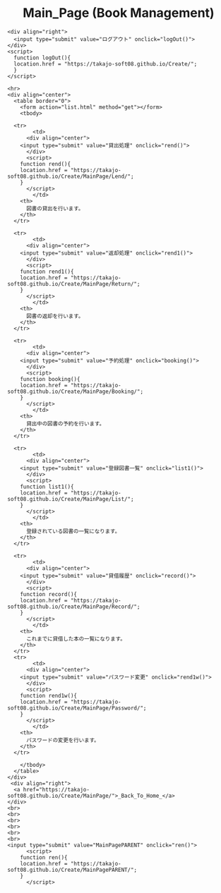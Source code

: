 <html><head>
    <meta http-equiv="content-type" content="text/html; charset=utf-8">
    <title>MainPage (Book Management)</title>
    <!-- /////////////////////////////////////////////////
    	<style>
	    /////// inputは、< >内の先頭の英単語を打ち込んだもの (他にh1,body,divなどもある) /////////////
	    input{
		  // ボタンの高さ
	        height: 40px;
		  // ボタンの幅
	        width: 100px;
		  // 文字のサイズ
	        font-size: 1.4em;
		  // 文字のフォント
	        font-weight: bold;
		  // 背景色
		background-color: #248;
		  // 文字の色
	        color: #fff;
		  // 余白(縦方向に10px、横方向に30pxの余白)
	        padding: 10px 30px;
		  // フチなし
	        border-style: none;
		  // 角丸にする
	        -moz-border-radius: 5px;
		-webkit-border-radius: 5px;
		border-radius: 5px;
	    }
	    ///////// onMouse時の変化 //////////////////////////////////////////////////////////
	    input:hover{
		  // 背景色
		background-color: #24d;
		  // 文字の色
	        color: #fff;
		  // 透明度
	        opacity: 0.8;
	    }
    	</style>
	////////////////////////////////////////////////// -->
    	<style>
	    input{
	        height: 40px;
	        width: 100px;
	        font-size: 1.4em;
	        font-weight: bold;
		background-color: #248;
	        color: #fff;
	        padding: 10px 30px;
	        border-style: none;
	        -moz-border-radius: 5px;
		-webkit-border-radius: 5px;
		border-radius: 5px;
	    }
	    input:hover{
		background-color: #24d;
	        color: #fff;
	        opacity: 0.8;
	    }
    	</style>
	</head>
  <body>
    <div align="center">
      <h1>Main_Page (Book Management)</h1>
    </div>
    
    <div align="right">
      <input type="submit" value="ログアウト" onclick="logOut()">
    </div>
    <script>
      function logOut(){
      location.href = "https://takajo-soft08.github.io/Create/";      
      }
    </script>
    
    <hr>
    <div align="center">
      <table border="0">
        <form action="list.html" method="get"></form>
        <tbody>
	  
	  <tr>
            <td>
	      <div align="center">
		<input type="submit" value="貸出処理" onclick="rend()">
	      </div>
	      <script>
		function rend(){
		location.href = "https://takajo-soft08.github.io/Create/MainPage/Lend/";      
		}
	      </script>     
            </td>
	    <th>
	      図書の貸出を行います。
	    </th>
	  </tr>
	  
	  <tr>
            <td>
	      <div align="center">
		<input type="submit" value="返却処理" onclick="rend1()">
	      </div>
	      <script>
		function rend1(){
		location.href = "https://takajo-soft08.github.io/Create/MainPage/Return/";      
		}
	      </script>     
            </td>
	    <th>
	      図書の返却を行います。
	    </th>
	  </tr>

	  <tr>
            <td>
	      <div align="center">
		<input type="submit" value="予約処理" onclick="booking()">
	      </div>
	      <script>
		function booking(){
		location.href = "https://takajo-soft08.github.io/Create/MainPage/Booking/";      
		}
	      </script>     
            </td>
	    <th>
	      貸出中の図書の予約を行います。
	    </th>
	  </tr>
	  
	  <tr>
            <td>
	      <div align="center">
		<input type="submit" value="登録図書一覧" onclick="list1()">
	      </div>
	      <script>
		function list1(){
		location.href = "https://takajo-soft08.github.io/Create/MainPage/List/";
		}
	      </script>     
            </td>
	    <th>
	      登録されている図書の一覧になります。
	    </th>
	  </tr>
	  
	  <tr>
            <td>
	      <div align="center">
		<input type="submit" value="貸借履歴" onclick="record()">
	      </div>
	      <script>
		function record(){
		location.href = "https://takajo-soft08.github.io/Create/MainPage/Record/";      
		}
	      </script>     
            </td>
	    <th>
	      これまでに貸借した本の一覧になります。
	    </th>
	  </tr>
	  <tr>
            <td>
	      <div align="center">
		<input type="submit" value="パスワード変更" onclick="rend1w()">
	      </div>
	      <script>
		function rend1w(){
		location.href = "https://takajo-soft08.github.io/Create/MainPage/Password/";      
		}
	      </script>     
            </td>
	    <th>
	      パスワードの変更を行います。
	    </th>
	  </tr>
	  
        </tbody>
      </table>
    </div>
     <div align="right">
      <a href="https://takajo-soft08.github.io/Create/MainPage/">_Back_To_Home_</a>
    </div>
    <br>
    <br>
    <br>
    <br>
    <br>
    <br>
    <input type="submit" value="MainPagePARENT" onclick="ren()">
	      <script>
		function ren(){
		location.href = "https://takajo-soft08.github.io/Create/MainPagePARENT/";      
		}
	      </script>     
</body></html>
